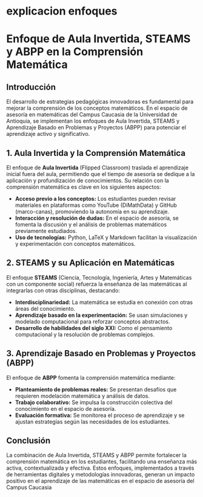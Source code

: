 # explicacion enfoques  

# Enfoque de Aula Invertida, STEAMS y ABPP en la Comprensión Matemática

## Introducción
El desarrollo de estrategias pedagógicas innovadoras es fundamental para mejorar la comprensión de los conceptos matemáticos. En el espacio de asesoría en matemáticas del Campus Caucasia de la Universidad de Antioquia, se implementan los enfoques de Aula Invertida, STEAMS y Aprendizaje Basado en Problemas y Proyectos (ABPP) para potenciar el aprendizaje activo y significativo.

## 1. Aula Invertida y la Comprensión Matemática
El enfoque de **Aula Invertida** (Flipped Classroom) traslada el aprendizaje inicial fuera del aula, permitiendo que el tiempo de asesoría se dedique a la aplicación y profundización de conocimientos. Su relación con la comprensión matemática es clave en los siguientes aspectos:
- **Acceso previo a los conceptos:** Los estudiantes pueden revisar materiales en plataformas como YouTube (DiMathData) y GitHub (marco-canas), promoviendo la autonomía en su aprendizaje.
- **Interacción y resolución de dudas:** En el espacio de asesoría, se fomenta la discusión y el análisis de problemas matemáticos previamente estudiados.
- **Uso de tecnologías:** Python, LaTeX y Markdown facilitan la visualización y experimentación con conceptos matemáticos.

## 2. STEAMS y su Aplicación en Matemáticas
El enfoque **STEAMS** (Ciencia, Tecnología, Ingeniería, Artes y Matemáticas con un componente social) refuerza la enseñanza de las matemáticas al integrarlas con otras disciplinas, destacando:
- **Interdisciplinariedad:** La matemática se estudia en conexión con otras áreas del conocimiento.
- **Aprendizaje basado en la experimentación:** Se usan simulaciones y modelado computacional para reforzar conceptos abstractos.
- **Desarrollo de habilidades del siglo XXI:** Como el pensamiento computacional y la resolución de problemas complejos.

## 3. Aprendizaje Basado en Problemas y Proyectos (ABPP)
El enfoque de **ABPP** fomenta la comprensión matemática mediante:
- **Planteamiento de problemas reales:** Se presentan desafíos que requieren modelación matemática y análisis de datos.
- **Trabajo colaborativo:** Se impulsa la construcción colectiva del conocimiento en el espacio de asesoría.
- **Evaluación formativa:** Se monitorea el proceso de aprendizaje y se ajustan estrategias según las necesidades de los estudiantes.

## Conclusión
La combinación de Aula Invertida, STEAMS y ABPP permite fortalecer la comprensión matemática en los estudiantes, facilitando una enseñanza más activa, contextualizada y efectiva. Estos enfoques, implementados a través de herramientas digitales y metodologías innovadoras, generan un impacto positivo en el aprendizaje de las matemáticas en el espacio de asesoría del Campus Caucasia

